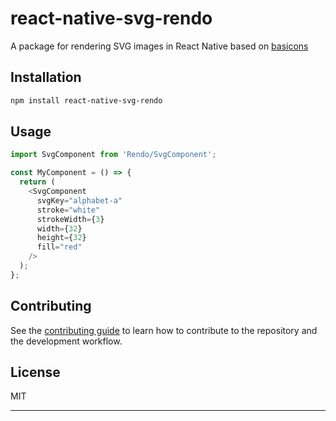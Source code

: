 # react-native-svg-rendo

A package for rendering SVG images in React Native based on [basicons](https://basicons.xyz/)

## Installation

```sh
npm install react-native-svg-rendo
```

## Usage

```js
import SvgComponent from 'Rendo/SvgComponent';

const MyComponent = () => {
  return (
    <SvgComponent
      svgKey="alphabet-a"
      stroke="white"
      strokeWidth={3}
      width={32}
      height={32}
      fill="red"
    />
  );
};
```

## Contributing

See the [contributing guide](CONTRIBUTING.md) to learn how to contribute to the repository and the development workflow.

## License

MIT

---
